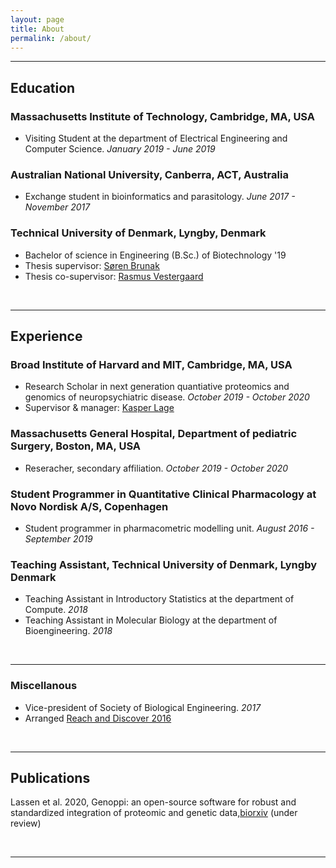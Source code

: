 ```yaml
---
layout: page
title: About
permalink: /about/
---
```




---
## Education


### Massachusetts Institute of Technology, Cambridge, MA, USA
 
 * Visiting Student at the department of Electrical Engineering and Computer Science. *January 2019 - June 2019*


### Australian National University, Canberra, ACT, Australia

* Exchange student in bioinformatics and parasitology. *June 2017 - November 2017*


### Technical University of Denmark, Lyngby, Denmark

 * Bachelor of science in Engineering (B.Sc.) of Biotechnology '19
 * Thesis supervisor: [Søren Brunak](https://en.wikipedia.org/wiki/S%C3%B8ren_Brunak)
 * Thesis co-supervisor: [Rasmus Vestergaard](https://scholar.google.com/citations?user=AUJj-OoAAAAJ&hl=en)

<br>

---


## Experience

### Broad Institute of Harvard and MIT, Cambridge, MA, USA 
  
  * Research Scholar in next generation quantiative proteomics and genomics of neuropsychiatric disease. *October 2019 - October 2020*
  * Supervisor & manager: [Kasper Lage](https://www.lagelab.org/current-members/)

### Massachusetts General Hospital, Department of pediatric Surgery, Boston, MA, USA

 * Reseracher, secondary affiliation. *October 2019 - October 2020*

### Student Programmer in Quantitative Clinical Pharmacology at Novo Nordisk A/S, Copenhagen

 * Student programmer in pharmacometric modelling unit. *August 2016 - September 2019*


### Teaching Assistant, Technical University of Denmark, Lyngby Denmark
 
 * Teaching Assistant in Introductory Statistics at the department of Compute. *2018*
 * Teaching Assistant in Molecular Biology at the department of Bioengineering. *2018*

<br>

---

### Miscellanous

 * Vice-president of Society of Biological Engineering. *2017* 
 * Arranged [Reach and Discover 2016](https://www.facebook.com/events/121735064956041/)

<br>

---


## Publications

Lassen et al. 2020, Genoppi: an open-source software for robust and standardized integration of proteomic and genetic data,[biorxiv](https://www.biorxiv.org/content/10.1101/2020.05.04.076034v1) (under review)

<br>

---
